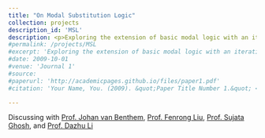 ```yaml
---
title: "On Modal Substitution Logic"
collection: projects
description_id: 'MSL'
description: <p>Exploring the extension of basic modal logic with an iterative substitution operator. </p>
#permalink: /projects/MSL
#excerpt: 'Exploring the extension of basic modal logic with an iterative substitution operator. '
#date: 2009-10-01
#venue: 'Journal 1'
#source: 
#paperurl: 'http://academicpages.github.io/files/paper1.pdf'
#citation: 'Your Name, You. (2009). &quot;Paper Title Number 1.&quot; <i>Journal 1</i>. 1(1).'

---
```

<p>Discussing with <a href='https://staff.fnwi.uva.nl/j.vanbenthem/'>Prof. Johan van Benthem</a>, <a href='http://www.fenrong.net/'>Prof. Fenrong Liu</a>, <a href='https://www.isichennai.res.in/~sujata/'>Prof. Sujata Ghosh</a>, and <a href='https://people.ucas.ac.cn/~lidazhu?language=en'>Prof. Dazhu Li</a></p>